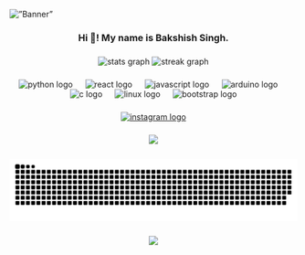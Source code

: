 <p align=”center”>

<img src="https://github.com/bakshish007/bakshish007/assets/59600880/8f5db1ae-c65c-489b-b34a-b08a709141b9" alt=”Banner”>

</p>

<h3 align="center">Hi 👋! My name is Bakshish Singh.</h3>

###

<div align="center">
  <img src="https://github-readme-stats.vercel.app/api?username=bakshish007&hide_title=false&hide_rank=false&show_icons=true&include_all_commits=true&count_private=true&disable_animations=false&theme=dracula&locale=en&hide_border=false&order=1" height="159" alt="stats graph"  />
  <img src="https://streak-stats.demolab.com?user=bakshish007&locale=en&mode=weekly&theme=dracula&hide_border=false&border_radius=5&order=3" height="159" alt="streak graph"  />
</div>

###

<div align="center">
  <img src="https://cdn.jsdelivr.net/gh/devicons/devicon/icons/python/python-original.svg" height="40" alt="python logo"  />
  <img width="14" />
  <img src="https://cdn.jsdelivr.net/gh/devicons/devicon/icons/react/react-original.svg" height="40" alt="react logo"  />
  <img width="14" />
  <img src="https://cdn.jsdelivr.net/gh/devicons/devicon/icons/javascript/javascript-original.svg" height="40" alt="javascript logo"  />
  <img width="14" />
  <img src="https://cdn.jsdelivr.net/gh/devicons/devicon/icons/arduino/arduino-original.svg" height="40" alt="arduino logo"  />
  <img width="14" />
  <img src="https://cdn.jsdelivr.net/gh/devicons/devicon/icons/c/c-original.svg" height="40" alt="c logo"  />
  <img width="14" />
  <img src="https://cdn.jsdelivr.net/gh/devicons/devicon/icons/linux/linux-original.svg" height="40" alt="linux logo"  />
  <img width="14" />
  <img src="https://cdn.jsdelivr.net/gh/devicons/devicon/icons/bootstrap/bootstrap-original.svg" height="40" alt="bootstrap logo"  />
</div>

###

<div align="center">
  <a href="https://www.instagram.com/bakshish_28/" target="_blank">
    <img src="https://img.shields.io/static/v1?message=Instagram&logo=instagram&label=&color=833AB4&logoColor=white&labelColor=&style=for-the-badge" height="40" alt="instagram logo"  />
  </a>
</div>

###

<div align="center">
  <img height="200" src="https://media1.giphy.com/media/v1.Y2lkPTc5MGI3NjExOTU5dDdzcHZteDF6Y2QyMmdzNGFjazBjaXVnZWdkZ3FlcDZjanhkOSZlcD12MV9pbnRlcm5hbF9naWZfYnlfaWQmY3Q9Zw/ADD4w6XgqLBJohQdBK/giphy.webp"  />
</div>

###

<img src="https://raw.githubusercontent.com/bakshish007/bakshish007/output/snake.svg" alt="Snake animation" />

###

<div align="center">
  <img src="https://profile-counter.glitch.me/bakshish007/count.svg?"  />
</div>

###
